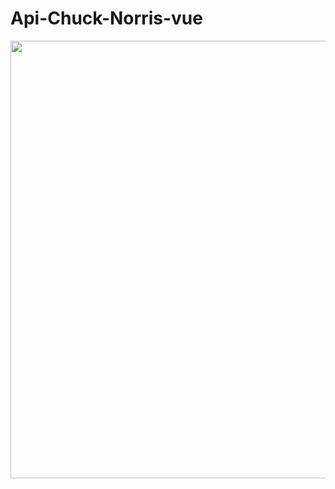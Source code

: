 # Api-Chuck-Norris-vue

<div align="center">
    <img src="https://user-images.githubusercontent.com/57021901/165000936-e56f7abe-0cbc-431d-89dc-c9dbe705ba1c.png" width="700px" />
</div>
